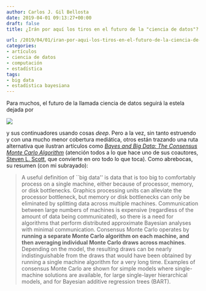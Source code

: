 ```yaml
---
author: Carlos J. Gil Bellosta
date: 2019-04-01 09:13:27+00:00
draft: false
title: ¿Irán por aquí los tiros en el futuro de la "ciencia de datos"?

url: /2019/04/01/iran-por-aqui-los-tiros-en-el-futuro-de-la-ciencia-de-datos/
categories:
- artículos
- ciencia de datos
- computación
- estadística
tags:
- big data
- estadística bayesiana
---
```


Para muchos, el futuro de la llamada ciencia de datos seguirá la estela dejada por

![](/wp-uploads/2019/03/theverge.jpg)

y sus continuadores usando cosas _deep_. Pero a la vez, sin tanto estruendo y con una mucho menor cobertura mediática, otros están trazando una ruta alternativa que ilustran artículos como _[Bayes and Big Data: The Consensus Monte Carlo Algorithm](https://ai.google/research/pubs/pub41849)_ (atención todos a lo que hace uno de sus coautores, [Steven L. Scott](https://sites.google.com/view/stevethebayesian/), que convierte en oro todo lo que toca). Como abrebocas, su resumen (con mi subrayado):

>A useful definition of ``big data'' is data that is too big to comfortably process on a single machine, either because of processor, memory, or disk bottlenecks. Graphics processing units can alleviate the processor bottleneck, but memory or disk bottlenecks can only be eliminated by splitting data across multiple machines. Communication between large numbers of machines is expensive (regardless of the amount of data being communicated), so there is a need for algorithms that perform distributed approximate Bayesian analyses with minimal communication. Consensus Monte Carlo operates by **running a separate Monte Carlo algorithm on each machine, and then averaging individual Monte Carlo draws across machines**. Depending on the model, the resulting draws can be nearly indistinguishable from the draws that would have been obtained by running a single machine algorithm for a very long time. Examples of consensus Monte Carlo are shown for simple models where single-machine solutions are available, for large single-layer hierarchical models, and for Bayesian additive regression trees (BART).